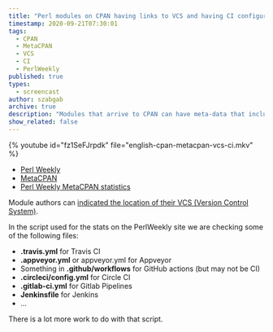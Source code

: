 ```yaml
---
title: "Perl modules on CPAN having links to VCS and having CI configured"
timestamp: 2020-09-21T07:30:01
tags:
  - CPAN
  - MetaCPAN
  - VCS
  - CI
  - PerlWeekly
published: true
types:
  - screencast
author: szabgab
archive: true
description: "Modules that arrive to CPAN can have meta-data that includes a link to their VCS where they might have a CI system set up."
show_related: false
---
```



{% youtube id="fz1SeFJrpdk" file="english-cpan-metacpan-vcs-ci.mkv" %}

* [Perl Weekly](https://perlweekly.com/)
* [MetaCPAN](https://metacpan.org/)
* [Perl Weekly MetaCPAN statistics](https://perlweekly.com/metacpan.html)

Module authors can [indicated the location of their VCS (Version Control System)](/how-to-add-link-to-version-control-system-of-a-cpan-distributions).

In the script used for the stats on the PerlWeekly site we are checking some of the following files:

* <b>.travis.yml</b> for Travis CI
* <b>.appveyor.yml</b> or appveyor.yml for Appveyor
* Something in <b>.github/workflows</b> for GitHub actions (but may not be CI)
* <b>.circleci/config.yml</b> for Circle CI
* <b>.gitlab-ci.yml</b> for Gitlab Pipelines
* <b>Jenkinsfile</b> for Jenkins
* ...

There is a lot more work to do with that script.

